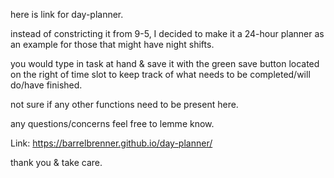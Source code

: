 here is link for day-planner.

instead of constricting it from 9-5, I decided to make it a 24-hour planner as an example for those that might have night shifts.

you would type in task at hand & save it with the green save button located on the right of time slot to keep track of what needs to be completed/will do/have finished.

not sure if any other functions need to be present here.

any questions/concerns feel free to lemme know.

Link: https://barrelbrenner.github.io/day-planner/

thank you & take care.